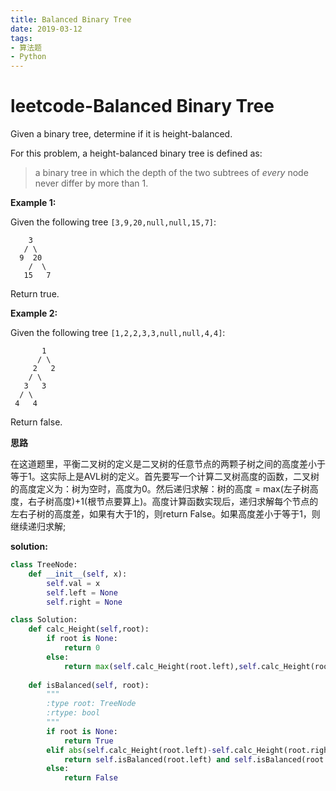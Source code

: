 ```yaml
---
title: Balanced Binary Tree
date: 2019-03-12
tags: 
- 算法题
- Python
---
```


# leetcode-Balanced Binary Tree

Given a binary tree, determine if it is height-balanced.

For this problem, a height-balanced binary tree is defined as:

> a binary tree in which the depth of the two subtrees of *every* node never differ by more than 1.

**Example 1:**

Given the following tree `[3,9,20,null,null,15,7]`:

```
    3
   / \
  9  20
    /  \
   15   7
```

Return true.

**Example 2:**

Given the following tree `[1,2,2,3,3,null,null,4,4]`:

```
       1
      / \
     2   2
    / \
   3   3
  / \
 4   4
```

Return false.

**思路**

在这道题里，平衡二叉树的定义是二叉树的任意节点的两颗子树之间的高度差小于等于1。这实际上是AVL树的定义。首先要写一个计算二叉树高度的函数，二叉树的高度定义为：树为空时，高度为0。然后递归求解：树的高度 = max(左子树高度，右子树高度)+1(根节点要算上)。高度计算函数实现后，递归求解每个节点的左右子树的高度差，如果有大于1的，则return False。如果高度差小于等于1，则继续递归求解;

**solution:**

```python
class TreeNode:
    def __init__(self, x):
        self.val = x
        self.left = None
        self.right = None

class Solution:
    def calc_Height(self,root):
        if root is None:
            return 0
        else:
            return max(self.calc_Height(root.left),self.calc_Height(root.right))+1
    
    def isBalanced(self, root):
        """
        :type root: TreeNode
        :rtype: bool
        """
        if root is None:
            return True
        elif abs(self.calc_Height(root.left)-self.calc_Height(root.right))<=1:
            return self.isBalanced(root.left) and self.isBalanced(root.right)
        else:
            return False
        
```





